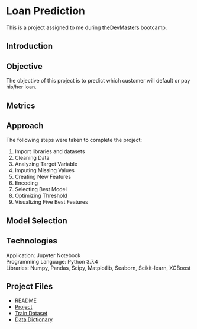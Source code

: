 # Loan Prediction
This is a project assigned to me during [theDevMasters](https://www.thedevmasters.com) bootcamp.<br> 

## Introduction

## Objective
The objective of this project is to predict which customer will default or pay his/her loan.

## Metrics 

## Approach
The following steps were taken to complete the project:
1. Import libraries and datasets
2. Cleaning Data
3. Analyzing Target Variable
4. Imputing Missing Values
5. Creating New Features
6. Encoding
7. Selecting Best Model
8. Optimizing Threshold
9. Visualizing Five Best Features

## Model Selection

## Technologies
Application: Jupyter Notebook<br>
Programming Language: Python 3.7.4<br>
Libraries: Numpy, Pandas, Scipy, Matplotlib, Seaborn, Scikit-learn, XGBoost<br>

## Project Files
* [README](https://github.com/Ericjung008/Loan-Prediction/commit/bcb39946ae007aaefd5e42e8392bff7673ca2ff1)
* [Project](https://github.com/Ericjung008/Loan-Prediction/blob/master/Loan.ipynb)
* [Train Dataset](https://github.com/Ericjung008/Loan-Prediction/blob/master/Loan.csv.zip)
* [Data Dictionary](https://github.com/Ericjung008/Loan-Prediction/blob/master/loan%20data%20dictionary.docx)
